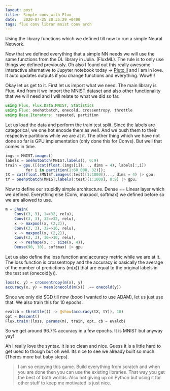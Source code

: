 ```yaml
---
layout: post
title:  Simple conv with Flux
date:   2020-07-25 20:35:29 +0400
tags: flux conv librar mnist conv arch
---
```


Using the library functions which we defined till now to run a simple Neural Network.

Now that we defined everything that a simple NN needs we will use the same functions from the DL library in Julia. (FluxML). The rule is to only use things we defined previously.
Oh also I found out this really awesome interactive alternative to Jupyter notebook today -> [Pluto.jl](https://github.com/fonsp/Pluto.jl) and I am in love. It auto updates outputs if you change functions and everything. Wow!!!!

Okay let us get to it. First let us import what we need. The main library is Flux. And from it we import the MNIST dataset and also other functionality that we will need and I will relate to what we did so far. 

``` julia
using Flux, Flux.Data.MNIST, Statistics
using Flux: onehotbatch, onecold, crossentropy, throttle
using Base.Iterators: repeated, partition
```

Let us load the data and perform the train test split. Since the labels are categorical, we one hot encode them as well. And we push them to their respective partitions while we are at it. The other thing which we have not done so far is GPU implementation (only done this for Convs). But well that comes in time.

``` julia
imgs = MNIST.images()
labels = onehotbatch(MNIST.labels(), 0:9)
train = gpu.([(cat(float.(imgs[i])..., dims = 4), labels[:,i])
         for i in partition(1:60_000, 32)]);
tX = cat(float.(MNIST.images(:test)[1:1000])..., dims = 4) |> gpu;
tY = onehotbatch(MNIST.labels(:test)[1:1000], 0:9) |> gpu;
```

Now to define our stupidly simple architecture. Dense == Linear layer which we defined. Everything else (Conv, maxpool, softmax) we defined before so we are allowed to use.

``` julia
m = Chain(
    Conv((3, 3), 1=>32, relu),
    Conv((3, 3), 32=>32, relu),
    x -> maxpool(x, (2,2)),
    Conv((3, 3), 32=>16, relu),
    x -> maxpool(x, (2,2)),
    Conv((3, 3), 16=>10, relu),
    x -> reshape(x, :, size(x, 4)),
    Dense(90, 10), softmax) |> gpu
```

Let us also define the loss function and accuracy metric while we are at it. 
The loss function is crossentropy and the accuracy is basically the average of the number of predictions (m(x)) that are equal to the original labels in the test set (onecold(y)).

``` julia
loss(x, y) = crossentropy(m(x), y)
accuracy(x, y) = mean(onecold(m(x)) .== onecold(y))
```

Since we only did SGD till now (booo I wanted to use ADAM), let us just use that. We also train this for 10 epochs.

``` julia
evalcb = throttle(() -> @show(accuracy(tX, tY)), 10)
opt = Descent()
Flux.train!(loss, params(m), train, opt, cb = evalcb)
```
So we get around 96.7% accuracy in a few epochs. It is MNIST but anyway yay!

Ah I really love the syntax. It is so clean and nice. Guess it is a little hard to get used to though but oh well. Its nice to see we already built so much. (Theres more but baby steps).

> I am so enjoying this game. Build everything from scratch and when you are done then you can use the existing libraries. That way you get the best of both worlds. Also not giving up on Python but using it for other stuff to keep me motivated is just nice. 
